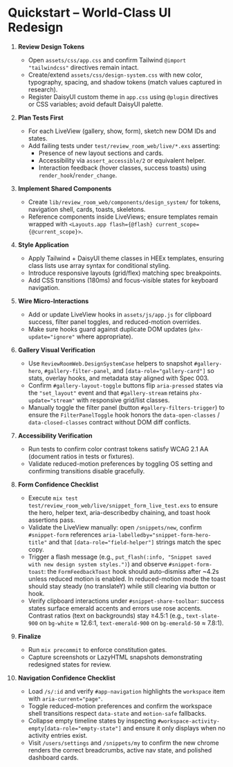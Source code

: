 # Quickstart – World-Class UI Redesign

1. **Review Design Tokens**
   - Open `assets/css/app.css` and confirm Tailwind `@import "tailwindcss"` directives remain intact.
   - Create/extend `assets/css/design-system.css` with new color, typography, spacing, and shadow tokens (match values captured in research).
   - Register DaisyUI custom theme in `app.css` using `@plugin` directives or CSS variables; avoid default DaisyUI palette.

2. **Plan Tests First**
   - For each LiveView (gallery, show, form), sketch new DOM IDs and states.
   - Add failing tests under `test/review_room_web/live/*.exs` asserting:
     - Presence of new layout sections and cards.
     - Accessibility via `assert_accessible/2` or equivalent helper.
     - Interaction feedback (hover classes, success toasts) using `render_hook`/`render_change`.

3. **Implement Shared Components**
   - Create `lib/review_room_web/components/design_system/` for tokens, navigation shell, cards, toasts, skeletons.
   - Reference components inside LiveViews; ensure templates remain wrapped with `<Layouts.app flash={@flash} current_scope={@current_scope}>`.

4. **Style Application**
   - Apply Tailwind + DaisyUI theme classes in HEEx templates, ensuring class lists use array syntax for conditional styling.
   - Introduce responsive layouts (grid/flex) matching spec breakpoints.
   - Add CSS transitions (180ms) and focus-visible states for keyboard navigation.

5. **Wire Micro-Interactions**
   - Add or update LiveView hooks in `assets/js/app.js` for clipboard success, filter panel toggles, and reduced-motion overrides.
   - Make sure hooks guard against duplicate DOM updates (`phx-update="ignore"` where appropriate).

6. **Gallery Visual Verification**
   - Use `ReviewRoomWeb.DesignSystemCase` helpers to snapshot `#gallery-hero`, `#gallery-filter-panel`, and `[data-role="gallery-card"]` so stats, overlay hooks, and metadata stay aligned with Spec 003.
   - Confirm `#gallery-layout-toggle` buttons flip `aria-pressed` states via the `"set_layout"` event and that `#gallery-stream` retains `phx-update="stream"` with responsive grid/list classes.
   - Manually toggle the filter panel (button `#gallery-filters-trigger`) to ensure the `FilterPanelToggle` hook honors the `data-open-classes` / `data-closed-classes` contract without DOM diff conflicts.

7. **Accessibility Verification**
   - Run tests to confirm color contrast tokens satisfy WCAG 2.1 AA (document ratios in tests or fixtures).
   - Validate reduced-motion preferences by toggling OS setting and confirming transitions disable gracefully.

8. **Form Confidence Checklist**
   - Execute `mix test test/review_room_web/live/snippet_form_live_test.exs` to ensure the hero, helper text, aria-describedby chaining, and toast hook assertions pass.
   - Validate the LiveView manually: open `/snippets/new`, confirm `#snippet-form` references `aria-labelledby="snippet-form-hero-title"` and that `[data-role="field-helper"]` strings match the spec copy.
   - Trigger a flash message (e.g., `put_flash(:info, "Snippet saved with new design system styles.")`) and observe `#snippet-form-toast`: the `FormFeedbackToast` hook should auto-dismiss after ~4.2s unless reduced motion is enabled. In reduced-motion mode the toast should stay steady (no translateY) while still clearing via button or hook.
   - Verify clipboard interactions under `#snippet-share-toolbar`: success states surface emerald accents and errors use rose accents. Contrast ratios (text on backgrounds) stay ≥4.5:1 (e.g., `text-slate-900` on `bg-white` ≈ 12.6:1, `text-emerald-900` on `bg-emerald-50` ≈ 7.8:1).

9. **Finalize**
   - Run `mix precommit` to enforce constitution gates.
   - Capture screenshots or LazyHTML snapshots demonstrating redesigned states for review.

10. **Navigation Confidence Checklist**
    - Load `/s/:id` and verify `#app-navigation` highlights the `workspace` item with `aria-current="page"`.
    - Toggle reduced-motion preferences and confirm the workspace shell transitions respect `data-state` and `motion-safe` fallbacks.
    - Collapse empty timeline states by inspecting `#workspace-activity-empty[data-role="empty-state"]` and ensure it only displays when no activity entries exist.
    - Visit `/users/settings` and `/snippets/my` to confirm the new chrome renders the correct breadcrumbs, active nav state, and polished dashboard cards.
